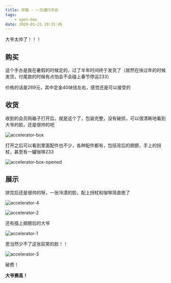 ```yaml
---
title: 开箱 - 一方通行手办
tags:
	- open-box
date: 2020-01-21 19:31:45
---
```



大爷太帅了！！！

<!-- more -->

## 购买

这个手办是我在暑假的时候定的，过了半年时间终于发货了（居然在快过年的时候发货，付尾款的时候有点怕会不会碰上春节停运233）

价格的话是269元，其中定金40块钱左右，感觉还是可以接受的

## 收货

收到的会员购箱子打开后，就是这个了，包装完整，没有破损，可以很清晰地看到大爷的脸，还是很帅的吧

![accelerator-box](https://pic.superbed.cn/item/5e26a9402fb38b8c3cb6c258.jpg)

打开之后可以看到里面配件也不少，各种配件都有，包括背后的翅膀，手上的拐杖，甚至有一罐咖啡233

![accelerator-box-opened](https://pic.superbed.cn/item/5e26a9522fb38b8c3cb6c45b.jpg)

## 展示

拼完后还是很帅的呀，一张冷漠的脸，配上拐杖和咖啡简直绝了

![accelerator-4](https://pic.superbed.cn/item/5e26e3852fb38b8c3cbc3402.jpg)

![accelerator-2](https://pic.superbed.cn/item/5e26a97f2fb38b8c3cb6c8d3.jpg)

还有插上翅膀后的大爷

![accelerator-1](https://pic.superbed.cn/item/5e26a9682fb38b8c3cb6c678.jpg)

恩当然少不了这张狂笑的脸！！

![accelerator-3](https://pic.superbed.cn/item/5e26e3422fb38b8c3cbc289b.jpg)

破费！

**大爷赛高！**

